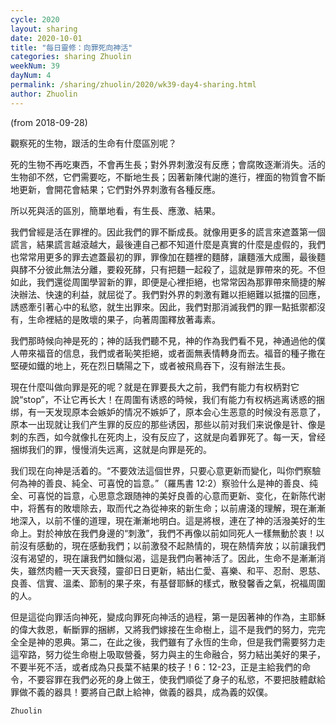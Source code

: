 ```yaml
---
cycle: 2020
layout: sharing
date: 2020-10-01
title: "每日靈修：向罪死向神活"
categories: sharing Zhuolin
weekNum: 39
dayNum: 4
permalink: /sharing/zhuolin/2020/wk39-day4-sharing.html
author: Zhuolin
---
```

(from 2018-09-28)

觀察死的生物，跟活的生命有什麼區別呢？

死的生物不再吃東西，不會再生長；對外界刺激沒有反應；會腐敗逐漸消失。活的生物卻不然，它們需要吃，不斷地生長；因著新陳代謝的進行，裡面的物質會不斷地更新，會開花會結果；它們對外界刺激有各種反應。

所以死與活的區別，簡單地看，有生長、應激、結果。

我們曾經是活在罪裡的。因此我們的罪不斷成長。就像用更多的謊言來遮蓋第一個謊言，結果謊言越滾越大，最後連自己都不知道什麼是真實的什麼是虛假的，我們也常常用更多的罪去遮蓋最初的罪，罪像加在麵裡的麵酵，讓麵漲大成團，最後麵與酵不分彼此無法分離，要殺死酵，只有把麵一起殺了，這就是罪帶來的死。不但如此，我們還從周圍學習新的罪，即便是心裡拒絕，也常常因為那罪帶來簡捷的解決辦法、快速的利益，就屈從了。我們對外界的刺激有難以拒絕難以抵擋的回應，誘惑牽引著心中的私慾，就生出罪來。因此，我們對那消滅我們的罪一點抵禦都沒有，生命裡結的是敗壞的果子，向著周圍釋放著毒素。

我們那時候向神是死的；神的話我們聽不見，神的作為我們看不見，神通過他的僕人帶來福音的信息，我們或者恥笑拒絕，或者面無表情轉身而去。福音的種子撒在堅硬如鐵的地上，死在烈日驕陽之下，或者被飛鳥吞下，沒有辦法生長。

現在什麼叫做向罪是死的呢？就是在罪要長大之前，我們有能力有权柄對它說“stop”，不让它再长大！在周圍有诱惑的時候，我们有能力有权柄逃离诱惑的捆绑，有一天发现原本会嫉妒的情况不嫉妒了，原本会心生恶意的时候没有恶意了，原本一出现就让我们产生罪的反应的那些诱因，那些以前对我们来说像是针、像是刺的东西，如今就像扎在死肉上，没有反应了，这就是向着罪死了。每一天，曾经捆绑我们的罪，慢慢消失远离，这就是向罪是死的。

我们现在向神是活着的。“不要效法這個世界，只要心意更新而變化，叫你們察驗何為神的善良、純全、可喜悅的旨意。”（羅馬書 12:2）察验什么是神的善良、纯全、可喜悦的旨意，心思意念跟随神的美好良善的心意而更新、变化，在新陈代谢中，将舊有的敗壞除去，取而代之為從神來的新生命；以前膚淺的理解，現在漸漸地深入，以前不懂的道理，現在漸漸地明白。這是將根，連在了神的活潑美好的生命上。對於神放在我們身邊的“刺激”，我們不再像以前如同死人一樣無動於衷！以前沒有感動的，現在感動我們；以前激發不起熱情的，現在熱情奔放；以前讓我們沒有渴望的，現在讓我們如饑似渴，這是我們向著神活了。因此，生命不是漸漸消失，雖然肉體一天天衰殘，靈卻日日更新，結出仁愛、喜樂、和平、忍耐、恩慈、良善、信實、溫柔、節制的果子來，有基督耶穌的樣式，散發馨香之氣，祝福周圍的人。

但是這從向罪活向神死，變成向罪死向神活的過程，第一是因著神的作為，主耶穌的偉大救恩，斬斷罪的捆綁，又將我們嫁接在生命樹上，這不是我們的努力，完完全全是神的恩典。第二，在此之後，我們雖有了永恆的生命，但是我們需要努力走這窄路，努力從生命樹上吸取營養，努力與主的生命融合，努力結出美好的果子，不要半死不活，或者成為只長葉不結果的枝子！6：12-23，正是主給我們的命令，不要容罪在我們必死的身上做王，使我們順從了身子的私慾，不要把肢體獻給罪做不義的器具！要將自己獻上給神，做義的器具，成為義的奴僕。

`Zhuolin`
